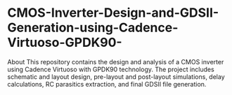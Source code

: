 # CMOS-Inverter-Design-and-GDSII-Generation-using-Cadence-Virtuoso-GPDK90-
About This repository contains the design and analysis of a CMOS inverter using Cadence Virtuoso with GPDK90 technology. The project includes schematic and layout design, pre-layout and post-layout simulations, delay calculations, RC parasitics extraction, and final GDSII file generation.
